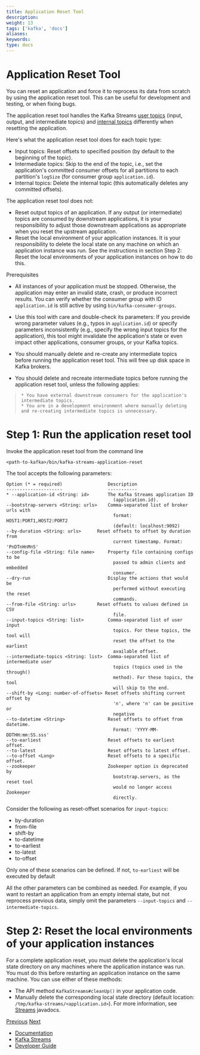 ```yaml
---
title: Application Reset Tool
description: 
weight: 13
tags: ['kafka', 'docs']
aliases: 
keywords: 
type: docs
---
```


# Application Reset Tool

You can reset an application and force it to reprocess its data from scratch by using the application reset tool. This can be useful for development and testing, or when fixing bugs.

The application reset tool handles the Kafka Streams [user topics](manage-topics.html#streams-developer-guide-topics-user) (input, output, and intermediate topics) and [internal topics](manage-topics.html#streams-developer-guide-topics-internal) differently when resetting the application.

Here's what the application reset tool does for each topic type:

  * Input topics: Reset offsets to specified position (by default to the beginning of the topic).
  * Intermediate topics: Skip to the end of the topic, i.e., set the application's committed consumer offsets for all partitions to each partition's `logSize` (for consumer group `application.id`).
  * Internal topics: Delete the internal topic (this automatically deletes any committed offsets).



The application reset tool does not:

  * Reset output topics of an application. If any output (or intermediate) topics are consumed by downstream applications, it is your responsibility to adjust those downstream applications as appropriate when you reset the upstream application.
  * Reset the local environment of your application instances. It is your responsibility to delete the local state on any machine on which an application instance was run. See the instructions in section Step 2: Reset the local environments of your application instances on how to do this.



Prerequisites
    

  * All instances of your application must be stopped. Otherwise, the application may enter an invalid state, crash, or produce incorrect results. You can verify whether the consumer group with ID `application.id` is still active by using `bin/kafka-consumer-groups`.

  * Use this tool with care and double-check its parameters: If you provide wrong parameter values (e.g., typos in `application.id`) or specify parameters inconsistently (e.g., specify the wrong input topics for the application), this tool might invalidate the application's state or even impact other applications, consumer groups, or your Kafka topics.

  * You should manually delete and re-create any intermediate topics before running the application reset tool. This will free up disk space in Kafka brokers.

  * You should delete and recreate intermediate topics before running the application reset tool, unless the following applies:

>     * You have external downstream consumers for the application's intermediate topics.
>     * You are in a development environment where manually deleting and re-creating intermediate topics is unnecessary.




# Step 1: Run the application reset tool

Invoke the application reset tool from the command line
    
    
    <path-to-kafka>/bin/kafka-streams-application-reset
    

The tool accepts the following parameters:
    
    
    Option (* = required)                 Description
    ---------------------                 -----------
    * --application-id <String: id>       The Kafka Streams application ID
                                            (application.id).
    --bootstrap-servers <String: urls>    Comma-separated list of broker urls with
                                            format: HOST1:PORT1,HOST2:PORT2
                                            (default: localhost:9092)
    --by-duration <String: urls>      Reset offsets to offset by duration from
                                            current timestamp. Format: 'PnDTnHnMnS'
    --config-file <String: file name>     Property file containing configs to be
                                            passed to admin clients and embedded
                                            consumer.
    --dry-run                             Display the actions that would be
                                            performed without executing the reset
                                            commands.
    --from-file <String: urls>        Reset offsets to values defined in CSV
                                            file.
    --input-topics <String: list>         Comma-separated list of user input
                                            topics. For these topics, the tool will
                                            reset the offset to the earliest
                                            available offset.
    --intermediate-topics <String: list>  Comma-separated list of intermediate user
                                            topics (topics used in the through()
                                            method). For these topics, the tool
                                            will skip to the end.
    --shift-by <Long: number-of-offsets> Reset offsets shifting current offset by
                                            'n', where 'n' can be positive or
                                            negative
    --to-datetime <String>                Reset offsets to offset from datetime.
                                            Format: 'YYYY-MM-DDTHH:mm:SS.sss'
    --to-earliest                         Reset offsets to earliest offset.
    --to-latest                           Reset offsets to latest offset.
    --to-offset <Long>                    Reset offsets to a specific offset.
    --zookeeper                           Zookeeper option is deprecated by
                                            bootstrap.servers, as the reset tool
                                            would no longer access Zookeeper
                                            directly.
    

Consider the following as reset-offset scenarios for `input-topics`:

  * by-duration
  * from-file
  * shift-by
  * to-datetime
  * to-earliest
  * to-latest
  * to-offset



Only one of these scenarios can be defined. If not, `to-earliest` will be executed by default

All the other parameters can be combined as needed. For example, if you want to restart an application from an empty internal state, but not reprocess previous data, simply omit the parameters `--input-topics` and `--intermediate-topics`.

# Step 2: Reset the local environments of your application instances

For a complete application reset, you must delete the application's local state directory on any machines where the application instance was run. You must do this before restarting an application instance on the same machine. You can use either of these methods:

  * The API method `KafkaStreams#cleanUp()` in your application code.
  * Manually delete the corresponding local state directory (default location: `/tmp/kafka-streams/<application.id>`). For more information, see [Streams](/22/javadoc/org/apache/kafka/streams/StreamsConfig.html#STATE_DIR_CONFIG) javadocs.



[Previous](/22/streams/developer-guide/security) [Next](/22/streams/upgrade-guide)

  * [Documentation](/documentation)
  * [Kafka Streams](/streams)
  * [Developer Guide](/streams/developer-guide/)


